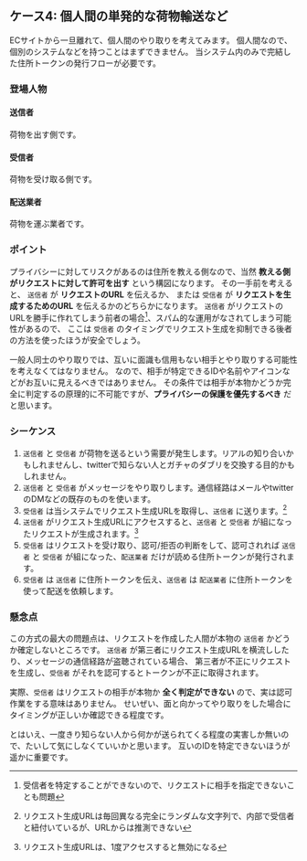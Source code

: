 ## ケース4: 個人間の単発的な荷物輸送など

ECサイトから一旦離れて、個人間のやり取りを考えてみます。
個人間なので、個別のシステムなどを持つことはまずできません。
当システム内のみで完結した住所トークンの発行フローが必要です。

### 登場人物

#### 送信者
荷物を出す側です。

#### 受信者
荷物を受け取る側です。

#### 配送業者
荷物を運ぶ業者です。

### ポイント

プライバシーに対してリスクがあるのは住所を教える側なので、当然 **教える側がリクエストに対して許可を出す** という構図になります。
その一手前を考えると、 `送信者` が **リクエストのURL** を伝えるか、 または `受信者` が **リクエストを生成するためのURL** を伝えるかのどちらかになります。
`送信者` がリクエストのURLを勝手に作れてしまう前者の場合[^1]、スパム的な運用がなされてしまう可能性があるので、
ここは `受信者` のタイミングでリクエスト生成を抑制できる後者の方法を使ったほうが安全でしょう。

一般人同士のやり取りでは、互いに面識も信用もない相手とやり取りする可能性を考えなくてはなりません。
なので、相手が特定できるIDや名前やアイコンなどがお互いに見えるべきではありません。
その条件では相手が本物かどうか完全に判定するの原理的に不可能ですが、**プライバシーの保護を優先するべき** だと思います。

[^1]: 受信者を特定することができないので、リクエストに相手を指定できないことも問題

### シーケンス

1. `送信者` と `受信者` が荷物を送るという需要が発生します。リアルの知り合いかもしれませんし、twitterで知らない人とガチャのダブリを交換する目的かもしれません。
2. `送信者` と `受信者` がメッセージをやり取りします。通信経路はメールやtwitterのDMなどの既存のものを使います。
3. `受信者` は当システムでリクエスト生成URLを取得し、`送信者` に送ります。[^2]
4. `送信者` がリクエスト生成URLにアクセスすると、`送信者` と `受信者` が組になったリクエストが生成されます。[^3]
5. `受信者` はリクエストを受け取り、認可/拒否の判断をして、認可されれば `送信者` と `受信者` が組になった、`配送業者` だけが読める住所トークンが発行されます。
6. `受信者` は `送信者` に住所トークンを伝え、`送信者` は `配送業者` に住所トークンを使って配送を依頼します。

[^2]: リクエスト生成URLは毎回異なる完全にランダムな文字列で、内部で受信者と紐付いているが、URLからは推測できない
[^3]: リクエスト生成URLは、1度アクセスすると無効になる


### 懸念点

この方式の最大の問題点は、リクエストを作成した人間が本物の `送信者` かどうか確定しないところです。
`送信者` が第三者にリクエスト生成URLを横流ししたり、メッセージの通信経路が盗聴されている場合、
第三者が不正にリクエストを生成し、`受信者` がそれを認可するとトークンが不正に取得されます。

実際、`受信者` はリクエストの相手が本物か **全く判定ができない** ので、実は認可作業をする意味はありません。
せいぜい、面と向かってやり取りをした場合にタイミングが正しいか確認できる程度です。

とはいえ、一度きり知らない人から何かが送られてくる程度の実害しか無いので、たいして気にしなくていいかと思います。
互いのIDを特定できないほうが遥かに重要です。
